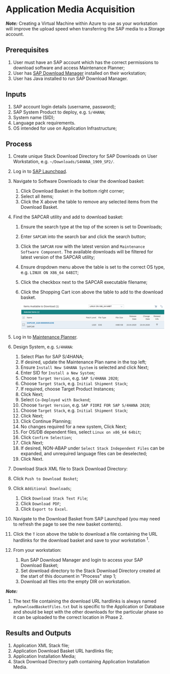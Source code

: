 # Application Media Acquisition

**_Note:_** Creating a Virtual Machine within Azure to use as your workstation will improve the upload speed when transferring the SAP media to a Storage account.

## Prerequisites

1. User must have an SAP account which has the correct permissions to download software and access Maintenance Planner;
1. User has [SAP Download Manager](https://softwaredownloads.sap.com/file/0030000001316872019) installed on their workstation;
1. User has Java installed to run SAP Download Manager.

## Inputs

1. SAP account login details (username, password);
1. SAP System Product to deploy, e.g. `S/4HANA`;
1. System name (SID);
1. Language pack requirements.
1. OS intended for use on Application Infrastructure;

## Process

1. Create unique Stack Download Directory for SAP Downloads on User Workstation, e.g. `~/Downloads/S4HANA_1909_SP2/`.
1. Log in to [SAP Launchpad](https://launchpad.support.sap.com/#).
1. Navigate to Software Downloads to clear the download basket:
   1. Click Download Basket in the bottom right corner;
   1. Select all items;
   1. Click the X above the table to remove any selected items from the Download Basket.
1. Find the SAPCAR utility and add to download basket:
   1. Ensure the search type at the top of the screen is set to Downloads;
   1. Enter `SAPCAR` into the search bar and click the search button;
   1. Click the `SAPCAR` row with the latest version and `Maintenance Software Component`. The available downloads will be filtered for latest version of the SAPCAR utility;
   1. Ensure dropdown menu above the table is set to the correct OS type, e.g. `LINUX ON X86_64 64BIT`;
   1. Click the checkbox next to the SAPCAR executable filename;
   1. Click the Shopping Cart icon above the table to add to the download basket.

      ![Example latest SAPCAR](../images/sap-sapcar.png)

1. Log in to [Maintenance Planner](https://support.sap.com/en/alm/solution-manager/processes-72/maintenance-planner.html).
1. Design System, e.g. `S/4HANA`:
   1. Select Plan for SAP S/4HANA;
   1. If desired, update the Maintenance Plan name in the top left;
   1. Ensure `Install New S4HANA System` is selected and click Next;
   1. Enter SID for `Install a New System`;
   1. Choose `Target Version`, e.g. `SAP S/4HANA 2020`;
   1. Choose `Target Stack`, e.g. `Initial Shipment Stack`;
   1. If required, choose Target Product Instances;
   1. Click Next;
   1. Select `Co-Deployed with Backend`;
   1. Choose `Target Version`, e.g. `SAP FIORI FOR SAP S/4HANA 2020`;
   1. Choose `Target Stack`, e.g. `Initial Shipment Stack`;
   1. Click Next;
   1. Click Continue Planning;
   1. No changes required for a new system, Click Next;
   1. For OS/DB dependent files, select `Linux on x86_64 64bit`;
   1. Click `Confirm Selection`;
   1. Click Next;
   1. If desired, NON-ABAP under `Select Stack Independent Files` can be expanded, and unrequired language files can be deselected;
   1. Click Next.
1. Download Stack XML file to Stack Download Directory:
1. Click `Push to Download Basket`;
1. Click `Additional Downloads`;
   1. Click `Download Stack Text File`;
   1. Click `Download PDF`;
   1. Click `Export to Excel`.
1. Navigate to the Download Basket from SAP Launchpad (you may need to refresh the page to see the new basket contents).
1. Click the `T` icon above the table to download a file containing the URL hardlinks for the download basket and save to your workstation <sup>1</sup>.
1. From your workstation:
   1. Run SAP Download Manager and login to access your SAP Download Basket;
   1. Set download directory to the Stack Download Directory created at the start of this document in "Process" step 1;
   1. Download all files into the empty DIR on workstation.

**_Note:_**

1. The text file containing the download URL hardlinks is always named `myDownloadBasketFiles.txt` but is specific to the Application or Database and should be kept with the other downloads for the particular phase so it can be uploaded to the correct location in Phase 2.

## Results and Outputs

1. Application XML Stack file;
1. Application Download Basket URL hardlinks file;
1. Application Installation Media;
1. Stack Download Directory path containing Application Installation Media.

